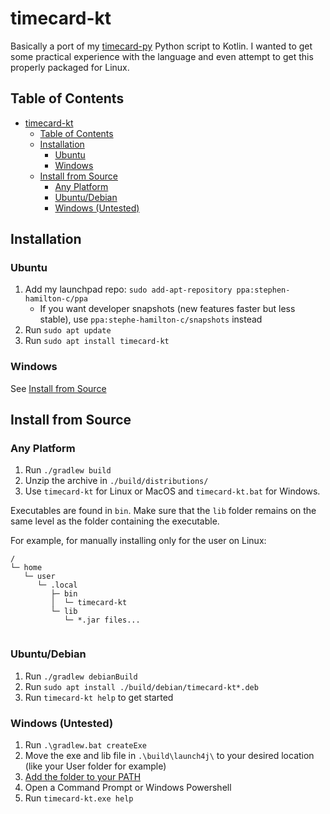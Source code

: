 # timecard-kt
Basically a port of my [timecard-py](https://github.com/Stephen-Hamilton-C/timecard-py) Python script to Kotlin. I wanted to get some practical experience with the language and even attempt to get this properly packaged for Linux.

## Table of Contents
- [timecard-kt](#timecard-kt)
  - [Table of Contents](#table-of-contents)
  - [Installation](#installation)
    - [Ubuntu](#ubuntu)
    - [Windows](#windows)
  - [Install from Source](#install-from-source)
    - [Any Platform](#any-platform)
    - [Ubuntu/Debian](#ubuntudebian)
    - [Windows (Untested)](#windows-untested)

## Installation

### Ubuntu
1. Add my launchpad repo: `sudo add-apt-repository ppa:stephen-hamilton-c/ppa`
   - If you want developer snapshots (new features faster but less stable), use `ppa:stephe-hamilton-c/snapshots` instead
2. Run `sudo apt update`
3. Run `sudo apt install timecard-kt`

### Windows
See [Install from Source](#windows-untested)

## Install from Source

### Any Platform 
1. Run `./gradlew build`
2. Unzip the archive in `./build/distributions/`
3. Use `timecard-kt` for Linux or MacOS and `timecard-kt.bat` for Windows.

Executables are found in `bin`. Make sure that the `lib` folder remains on the same level as the folder containing the executable.

For example, for manually installing only for the user on Linux:

```
/
└─ home
   └─ user
      └─ .local
         ├─ bin
         │  └─ timecard-kt
         └─ lib
            └─ *.jar files...
   
```

### Ubuntu/Debian
1. Run `./gradlew debianBuild`
2. Run `sudo apt install ./build/debian/timecard-kt*.deb`
3. Run `timecard-kt help` to get started

### Windows (Untested)
1. Run `.\gradlew.bat createExe`
2. Move the exe and lib file in `.\build\launch4j\` to your desired location (like your User folder for example)
3. [Add the folder to your PATH](https://www.architectryan.com/2018/03/17/add-to-the-path-on-windows-10/)
4. Open a Command Prompt or Windows Powershell
5. Run `timecard-kt.exe help`
